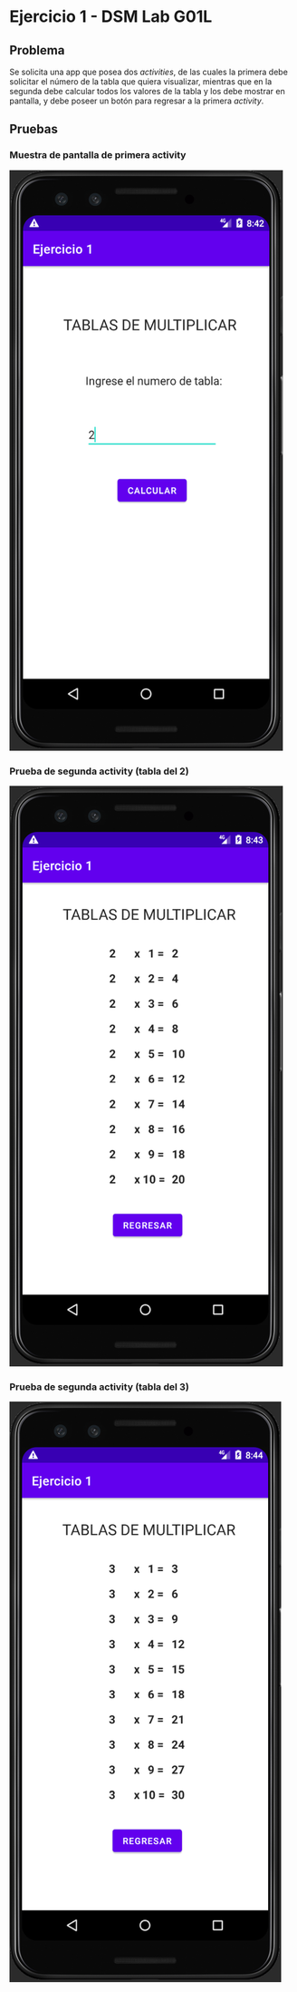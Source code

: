 # Ejercicio 1 - DSM Lab G01L

## Problema

Se solicita una app que posea dos _activities_, de las cuales la primera debe solicitar el número de la tabla que quiera visualizar, mientras que en la segunda debe calcular todos los valores de la tabla y los debe mostrar en pantalla, y debe poseer un botón para regresar a la primera _activity_.

## Pruebas

### Muestra de pantalla de primera activity
![Muestra de pantalla de primera activity](./pruebas/prueba1.png)

### Prueba de segunda activity (tabla del 2)
![Prueba de segunda activity](./pruebas/prueba2.png)

### Prueba de segunda activity (tabla del 3)
![Prueba de segunda activity](./pruebas/prueba3.png)